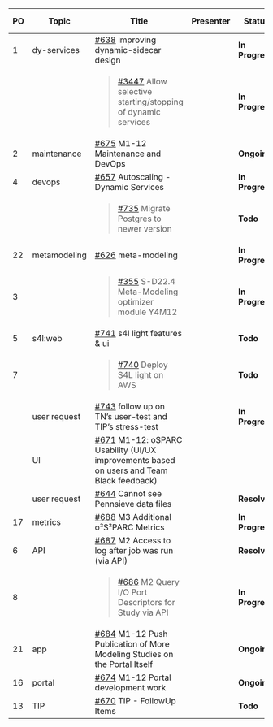 |PO|Topic|Title|Presenter|Status|Duration|Start-Time|
|--|--|--|--|--|--|--|
|1|dy-services|[#638] improving dynamic-sidecar design||**In Progress**|||
|||<blockquote>[#3447] Allow selective starting/stopping of dynamic services</blockquote>||**In Progress**|||
|2|maintenance|[#675] M1-12 Maintenance and DevOps||**Ongoing**|||
|4|devops|[#657] Autoscaling - Dynamic Services||**In Progress**|||
|||<blockquote>[#735] Migrate Postgres to newer version</blockquote>||**Todo**|||
|22|metamodeling|[#626] meta-modeling||**In Progress**|||
|3||<blockquote>[#355] S-D22.4 Meta-Modeling optimizer module Y4M12</blockquote>||**In Progress**|||
|5|s4l:web|[#741] s4l light features & ui||**Todo**|||
|7||<blockquote>[#740] Deploy S4L light on AWS</blockquote>||**Todo**|||
||user request|[#743] follow up on TN’s user-test and TIP’s stress-test||**In Progress**|||
||UI|[#671] M1-12: oSPARC Usability (UI/UX improvements based on users and Team Black feedback)|||||
||user request|[#644] Cannot see Pennsieve data files||**Resolved**|||
|17|metrics|[#688] M3 Additional o²S²PARC Metrics||**In Progress**|||
|6|API|[#687] M2 Access to log after job was run (via API)||**Resolved**|||
|8||<blockquote>[#686] M2 Query I/O Port Descriptors for Study via API</blockquote>||**In Progress**|||
|21|app|[#684] M1-12 Push Publication of More Modeling Studies on the Portal Itself||**Ongoing**|||
|16|portal|[#674] M1-12 Portal development work ||**Ongoing**|||
|13|TIP|[#670] TIP - FollowUp Items||**Todo**|||

[#638]: https://github.com/ITISFoundation/osparc-issues/issues/638
[#3447]: https://github.com/ITISFoundation/osparc-issues/issues/3447
[#675]: https://github.com/ITISFoundation/osparc-issues/issues/675
[#657]: https://github.com/ITISFoundation/osparc-issues/issues/657
[#735]: https://github.com/ITISFoundation/osparc-issues/issues/735
[#626]: https://github.com/ITISFoundation/osparc-issues/issues/626
[#355]: https://github.com/ITISFoundation/osparc-issues/issues/355
[#741]: https://github.com/ITISFoundation/osparc-issues/issues/741
[#740]: https://github.com/ITISFoundation/osparc-issues/issues/740
[#743]: https://github.com/ITISFoundation/osparc-issues/issues/743
[#671]: https://github.com/ITISFoundation/osparc-issues/issues/671
[#644]: https://github.com/ITISFoundation/osparc-issues/issues/644
[#688]: https://github.com/ITISFoundation/osparc-issues/issues/688
[#687]: https://github.com/ITISFoundation/osparc-issues/issues/687
[#686]: https://github.com/ITISFoundation/osparc-issues/issues/686
[#684]: https://github.com/ITISFoundation/osparc-issues/issues/684
[#674]: https://github.com/ITISFoundation/osparc-issues/issues/674
[#670]: https://github.com/ITISFoundation/osparc-issues/issues/670
